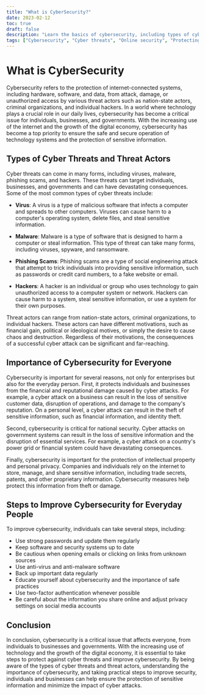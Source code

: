 ```yaml
---
title: "What is CyberSecurity?"
date: 2023-02-12
toc: true
draft: false
description: "Learn the basics of cybersecurity, including types of cyber threats, the importance of cybersecurity, and steps to improve online security."
tags: ["Cybersecurity", "Cyber threats", "Online security", "Protecting data", "Virus", "Malware", "Phishing scams", "Hackers", "National security", "Intellectual property", "Personal privacy"]
---
```


# What is CyberSecurity

Cybersecurity refers to the protection of internet-connected systems, including hardware, software, and data, from attack, damage, or unauthorized access by various threat actors such as nation-state actors, criminal organizations, and individual hackers. In a world where technology plays a crucial role in our daily lives, cybersecurity has become a critical issue for individuals, businesses, and governments. With the increasing use of the internet and the growth of the digital economy, cybersecurity has become a top priority to ensure the safe and secure operation of technology systems and the protection of sensitive information.

## Types of Cyber Threats and Threat Actors

Cyber threats can come in many forms, including viruses, malware, phishing scams, and hackers. These threats can target individuals, businesses, and governments and can have devastating consequences. Some of the most common types of cyber threats include:

- **Virus**: A virus is a type of malicious software that infects a computer and spreads to other computers. Viruses can cause harm to a computer's operating system, delete files, and steal sensitive information.

- **Malware**: Malware is a type of software that is designed to harm a computer or steal information. This type of threat can take many forms, including viruses, spyware, and ransomware.

- **Phishing Scams**: Phishing scams are a type of social engineering attack that attempt to trick individuals into providing sensitive information, such as passwords or credit card numbers, to a fake website or email.

- **Hackers**: A hacker is an individual or group who uses technology to gain unauthorized access to a computer system or network. Hackers can cause harm to a system, steal sensitive information, or use a system for their own purposes.

Threat actors can range from nation-state actors, criminal organizations, to individual hackers. These actors can have different motivations, such as financial gain, political or ideological motives, or simply the desire to cause chaos and destruction. Regardless of their motivations, the consequences of a successful cyber attack can be significant and far-reaching.

## Importance of Cybersecurity for Everyone

Cybersecurity is important for several reasons, not only for enterprises but also for the everyday person. First, it protects individuals and businesses from the financial and reputational damage caused by cyber attacks. For example, a cyber attack on a business can result in the loss of sensitive customer data, disruption of operations, and damage to the company's reputation. On a personal level, a cyber attack can result in the theft of sensitive information, such as financial information, and identity theft.

Second, cybersecurity is critical for national security. Cyber attacks on government systems can result in the loss of sensitive information and the disruption of essential services. For example, a cyber attack on a country's power grid or financial system could have devastating consequences.

Finally, cybersecurity is important for the protection of intellectual property and personal privacy. Companies and individuals rely on the internet to store, manage, and share sensitive information, including trade secrets, patents, and other proprietary information. Cybersecurity measures help protect this information from theft or damage.

## Steps to Improve Cybersecurity for Everyday People

To improve cybersecurity, individuals can take several steps, including:

- Use strong passwords and update them regularly
- Keep software and security systems up to date
- Be cautious when opening emails or clicking on links from unknown sources
- Use anti-virus and anti-malware software
- Back up important data regularly
- Educate yourself about cybersecurity and the importance of safe practices
- Use two-factor authentication whenever possible
- Be careful about the information you share online and adjust privacy settings on social media accounts

## Conclusion

In conclusion, cybersecurity is a critical issue that affects everyone, from individuals to businesses and governments. With the increasing use of technology and the growth of the digital economy, it is essential to take steps to protect against cyber threats and improve cybersecurity. By being aware of the types of cyber threats and threat actors, understanding the importance of cybersecurity, and taking practical steps to improve security, individuals and businesses can help ensure the protection of sensitive information and minimize the impact of cyber attacks.
